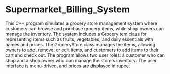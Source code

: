 # Supermarket_Billing_System
This C++ program simulates a grocery store management system where customers can browse and purchase grocery items, while shop owners can manage the inventory. The system includes a GroceryItem class for representing items such as fruits, vegetables, and daily essentials with names and prices. The GroceryStore class manages the items, allowing owners to add, remove, or edit items, and customers to add items to their cart and check out. The program allows two user roles: a customer who can shop and a shop owner who can manage the store's inventory. The user interface is menu-driven, and prices are displayed in rupee.
